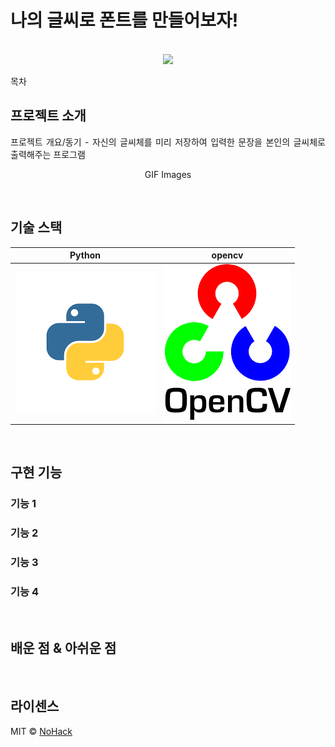 # 나의 글씨로 폰트를 만들어보자!

<p align="center">
  <br>
  <img src="./images/common/logo-sample.jpeg">
  <br>
</p>

목차

## 프로젝트 소개

<p align="justify">
프로젝트 개요/동기
  - 자신의 글씨체를 미리 저장하여 입력한 문장을 본인의 글씨체로 출력해주는 프로그램 
</p>

<p align="center">
GIF Images
</p>

<br>

## 기술 스택

| Python | opencv | 
| :--------: | :--------: | 
|   ![python]    |   ![opencv]    |

<br>

## 구현 기능

### 기능 1

### 기능 2

### 기능 3

### 기능 4

<br>

## 배운 점 & 아쉬운 점

<p align="justify">

</p>

<br>

## 라이센스

MIT &copy; [NoHack](mailto:lbjp114@gmail.com)

<!-- Stack Icon Refernces -->

[python]: /img/python.png
[opencv]: /img/opencv.png

